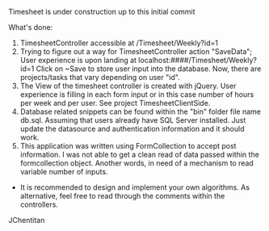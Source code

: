 Timesheet is under construction up to this initial commit

What's done:
1. TimesheetController accessible at  /Timesheet/Weekly?id=1
2. Trying to figure out a way for TimesheetController action "SaveData"; User experience is upon landing at localhost:####/Timesheet/Weekly?id=1 Click on ~Save to store user input into the database.  Now, there are projects/tasks that vary depending on user "id". 
3. The View of the timesheet controller is created with jQuery.  User experience is filling in each form input or in this case number of hours per week and per user.  See project TimesheetClientSide.
4. Database related snippets can be found within the "bin" folder file name db.sql.  Assuming that users already have SQL Server installed.  Just update the datasource and authentication information and it should work.
5. This application was written using FormCollection to accept post information.  I was not able to get a clean read of data passed within the formcollection object.  Another words, in need of a mechanism to read variable number of inputs. 

* It is recommended to design and implement your own algorithms.  As alternative, feel free to read through the comments within the controllers.

JChentitan
